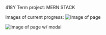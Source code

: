 418Y Term project:
MERN STACK


Images of current progress:
![Image of page](https://i.imgur.com/SsHmj8i.png)

![Image of page w/ modal](https://i.imgur.com/rSOqyxO.png)

